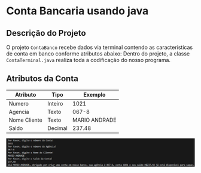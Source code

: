 # Conta Bancaria usando java

## Descrição do Projeto

O projeto `ContaBanco` recebe dados via terminal contendo as características de conta em banco conforme atributos abaixo:
Dentro do projeto, a classe `ContaTerminal.java` realiza toda a codificação do nosso programa.

## Atributos da Conta

| Atributo    | Tipo    | Exemplo        |
| ----------- | ------- | -------------- |
| Numero      | Inteiro | 1021           |
| Agencia     | Texto   | 067-8          |
| Nome Cliente| Texto   | MARIO ANDRADE  |
| Saldo       | Decimal | 237.48         |

![Resultado do terminal do desafio](CapturaResultado.png)
